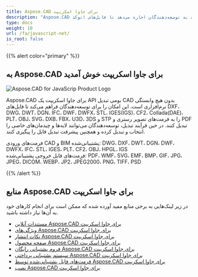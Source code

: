 ```yaml
---
title: Aspose.CAD برای جاوا اسکریپت
description: "Aspose.CAD برای جاوا اسکریپت به توسعه‌دهندگان اجازه می‌دهد تا فایل‌های اتوکد DWG، DXF، DWT و سایر فرمت‌های CAD و BIM را باز کرده، بخوانند و پردازش کنند، مانند: DGN، DWF، DWFX، IFC، STL، IGES، PLT، CF2، OBJ، HPGL، IGS."
type: docs
weight: 10
url: /fa/javascript-net/
is_root: false
---
```


{{% alert color="primary" %}}

## **به Aspose.CAD برای جاوا اسکریپت خوش آمدید**

![Aspose.CAD for JavaScrip Product Logo](/_assets/home_5.png)

Aspose.CAD برای جاوا اسکریپت یک API بومی تبدیل CAD بدون هیچ وابستگی نرم‌افزاری است. این امکان را برای توسعه‌دهندگان فراهم می‌کند تا فایل‌های DXF، DWG، DWT، DGN، IFC، DWF، DWFX، STL، IGES(IGS)، CF2، Collada(DAE)، PLT، OBJ، SVG، DXB، FBX، U3D، 3DS و STP را به فرمت‌های تصویر رستری و PDF تبدیل کنند.
در حین فرآیند تبدیل، توسعه‌دهندگان می‌توانند لایه‌ها و چیدمان‌های خاصی را انتخاب و تبدیل کرده و همچنین پیشرفت تبدیل فایل را پیگیری کنند.

فرمت‌های ورودی CAD و BIM پشتیبانی‌شده: DWG، DXF، DWT، DGN، DWF، DWFX، IFC، STL، IGES، PLT، CF2، OBJ، HPGL، IGS  
فرمت‌های فایل خروجی پشتیبانی‌شده: PDF، WMF، SVG، EMF، BMP، GIF، JPG، JPEG، DICOM، WEBP، JP2، JPEG2000، PNG، TIFF، PSD

{{% /alert %}}

## **منابع Aspose.CAD برای جاوا اسکریپت**

در زیر لینک‌هایی به برخی منابع مفید آورده شده که ممکن است برای انجام کارهای خود به آن‌ها نیاز داشته باشید.

- [مستندات آنلاین Aspose.CAD برای جاوا اسکریپت](/fa/cad/javascript-net/)
- [ویژگی‌های Aspose.CAD برای جاوا اسکریپت](/fa/cad/javascript-net/features/)
- [نکات انتشار Aspose.CAD برای جاوا اسکریپت](https://releases.aspose.com/cad/javascript-net/release-notes/)
- [صفحه محصول Aspose.CAD برای جاوا اسکریپت](https://products.aspose.com/cad/javascript-net/)
- [فروم پشتیبانی رایگان Aspose.CAD برای جاوا اسکریپت](https://forum.aspose.com/c/cad/19)
- [سیستم پشتیبانی پرداختی Aspose.CAD برای جاوا اسکریپت](https://helpdesk.aspose.com/)
- [فرمت‌های فایل پشتیبانی‌شده توسط Aspose.CAD برای جاوا اسکریپت](/fa/cad/javascript-net/supported-file-formats/)
- [نصب Aspose.CAD برای جاوا اسکریپت](/fa/cad/javascript-net/installation/)
